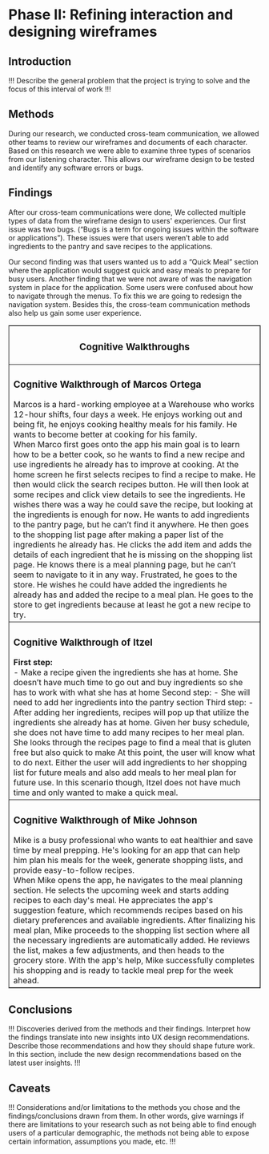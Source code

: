 # Phase II: Refining interaction and designing wireframes

## Introduction

!!! Describe the general problem that the project is trying to solve and the focus of this interval of work !!!

## Methods

During our research, we conducted cross-team communication, we allowed other teams to review our wireframes and documents of each character. Based on this research we were able to examine three types of scenarios from our listening character. This allows our wireframe design to be tested and identify any software errors or bugs.
## Findings

After our cross-team communications were done, We collected multiple types of data from the wireframe design to users' experiences. Our first issue was two bugs. (“Bugs is a term for ongoing issues within the software or applications”). These issues were that users weren’t able to add ingredients to the pantry and save recipes to the applications. 

Our second finding was that users wanted us to add a “Quick Meal” section where the application would suggest quick and easy meals to prepare for busy users. Another finding that we were not aware of was the navigation system in place for the application. Some users were confused about how to navigate through the menus. To fix this we are going to redesign the navigation system. Besides this, the cross-team communication methods also help us gain some user experience.

<table border="1" align="center">
  <thead>
    <tr>
      <th>
        <div align="center">
          <h3>Cognitive Walkthroughs</h3>
        </div>
      </th>
    </tr>
  </thead>
  <tbody>
    <tr>
      <td>
        <h3>Cognitive Walkthrough of Marcos Ortega</h3>
        Marcos is a hard-working employee at a Warehouse who works 12-hour shifts, four days a week. He enjoys working out and being fit, he enjoys cooking healthy meals for his family. He wants to become better at cooking for his family.<br>
        When Marco first goes onto the app his main goal is to learn how to be a better cook, so he wants to find a new recipe and use ingredients he already has to improve at cooking. At the home screen he first selects recipes to find a recipe to make. He then would click the search recipes button. He will then look at some recipes and click view details to see the ingredients. He wishes there was a way he could save the recipe, but looking at the ingredients is enough for now. He wants to add ingredients to the pantry page, but he can’t find it anywhere. He then goes to the shopping list page after making a paper list of the ingredients he already has. He clicks the add item and adds the details of each ingredient that he is missing on the shopping list page. He knows there is a meal planning page, but he can’t seem to navigate to it in any way. Frustrated, he goes to the store. He wishes he could have added the ingredients he already has and added the recipe to a meal plan. He goes to the store to get ingredients because at least he got a new recipe to try.
      </td>
    </tr>
    <tr>
      <td>
        <h3>Cognitive Walkthrough of Itzel</h3>
<b>First step:</b>
        <br>
- Make a recipe given the ingredients she has at home. She doesn’t have much time to go
out and buy ingredients so she has to work with what she has at home
Second step:
- She will need to add her ingredients into the pantry section
Third step:
- After adding her ingredients, recipes will pop up that utilize the ingredients she already
has at home. Given her busy schedule, she does not have time to add many recipes to
her meal plan. She looks through the recipes page to find a meal that is gluten free but
also quick to make
At this point, the user will know what to do next. Either the user will add ingredients to her
shopping list for future meals and also add meals to her meal plan for future use. In this
scenario though, Itzel does not have much time and only wanted to make a quick meal.
      </td>
    </tr>
    <tr>
      <td>
        <h3>Cognitive Walkthrough of Mike Johnson</h3>
        Mike is a busy professional who wants to eat healthier and save time by meal prepping. He's looking for an app that can help him plan his meals for the week, generate shopping lists, and provide easy-to-follow recipes.<br>
        When Mike opens the app, he navigates to the meal planning section. He selects the upcoming week and starts adding recipes to each day's meal. He appreciates the app's suggestion feature, which recommends recipes based on his dietary preferences and available ingredients. After finalizing his meal plan, Mike proceeds to the shopping list section where all the necessary ingredients are automatically added. He reviews the list, makes a few adjustments, and then heads to the grocery store. With the app's help, Mike successfully completes his shopping and is ready to tackle meal prep for the week ahead.
      </td>
    </tr>
  </tbody>
</table>






## Conclusions

!!! Discoveries derived from the methods and their findings. Interpret how the findings translate into new insights into UX design recommendations. Describe those recommendations and how they should shape future work. In this section, include the new design recommendations based on the latest user insights. !!!

## Caveats

!!! Considerations and/or limitations to the methods you chose and the findings/conclusions drawn from them. In other words, give warnings if there are limitations to your research such as not being able to find enough users of a particular demographic, the methods not being able to expose certain information, assumptions you made, etc. !!!
